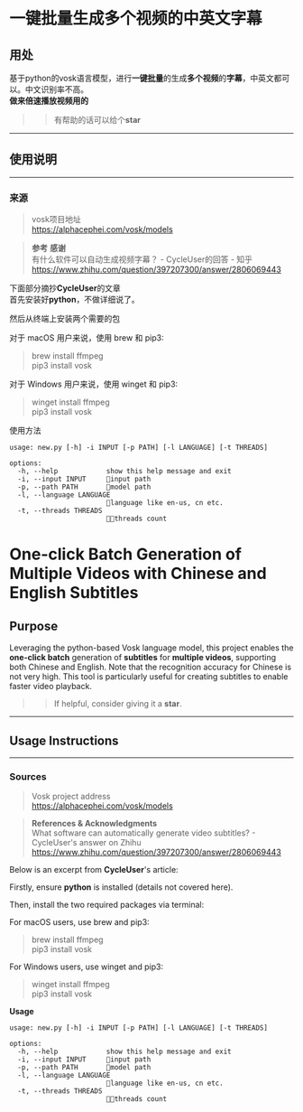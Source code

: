 # **一键批量**生成**多个视频**的**中英文字幕**

## **用处**
基于python的vosk语言模型，进行**一键批量**的生成**多个视频**的**字幕**，中英文都可以。中文识别率不高。  
**做来倍速播放视频用的** 
> >有帮助的话可以给个**star**
* * *
## **使用说明**
---------

### **来源**  
> vosk项目地址  
> https://alphacephei.com/vosk/models    

> **参考**  **感谢**  
> 有什么软件可以自动生成视频字幕？ - CycleUser的回答 - 知乎
> https://www.zhihu.com/question/397207300/answer/2806069443
> 
下面部分摘抄**CycleUser**的文章  
首先安装好**python**，不做详细说了。   

然后从终端上安装两个需要的包  

对于 macOS 用户来说，使用 brew 和 pip3:
> brew install ffmpeg  
> pip3 install vosk   

对于 Windows 用户来说，使用 winget 和 pip3:
> winget install ffmpeg  
> pip3 install vosk
  
使用方法
```
usage: new.py [-h] -i INPUT [-p PATH] [-l LANGUAGE] [-t THREADS]

options:
  -h, --help            show this help message and exit
  -i, --input INPUT     📂input path
  -p, --path PATH       📳model path
  -l, --language LANGUAGE
                        🏁language like en-us, cn etc.
  -t, --threads THREADS
                        🧑‍💻threads count

```
			
# **One-click Batch Generation** of **Multiple Videos** with **Chinese and English Subtitles**

## **Purpose**
Leveraging the python-based Vosk language model, this project enables the **one-click batch** generation of **subtitles** for **multiple videos**, supporting both Chinese and English. Note that the recognition accuracy for Chinese is not very high. This tool is particularly useful for creating subtitles to enable faster video playback.
> > If helpful, consider giving it a **star**.
* * *
## **Usage Instructions**
---------

### **Sources**  
> Vosk project address  
> https://alphacephei.com/vosk/models    

> **References & Acknowledgments**  
> What software can automatically generate video subtitles? - CycleUser's answer on Zhihu
> https://www.zhihu.com/question/397207300/answer/2806069443

Below is an excerpt from **CycleUser**'s article:

Firstly, ensure **python** is installed (details not covered here).

Then, install the two required packages via terminal:

For macOS users, use brew and pip3:
> brew install ffmpeg  
> pip3 install vosk   

For Windows users, use winget and pip3:
> winget install ffmpeg  
> pip3 install vosk  

**Usage**
```
usage: new.py [-h] -i INPUT [-p PATH] [-l LANGUAGE] [-t THREADS]

options:
  -h, --help            show this help message and exit
  -i, --input INPUT     📂input path
  -p, --path PATH       📳model path
  -l, --language LANGUAGE
                        🏁language like en-us, cn etc.
  -t, --threads THREADS
                        🧑‍💻threads count
```		






